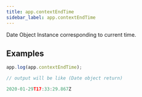 ```yaml
---
title: app.contextEndTime
sidebar_label: app.contextEndTime
---
```


Date Object Instance corresponding to current time.

## Examples

```javascript
app.log(app.contextEndTime);

// output will be like (Date object return)

2020-01-29T17:33:29.867Z
```